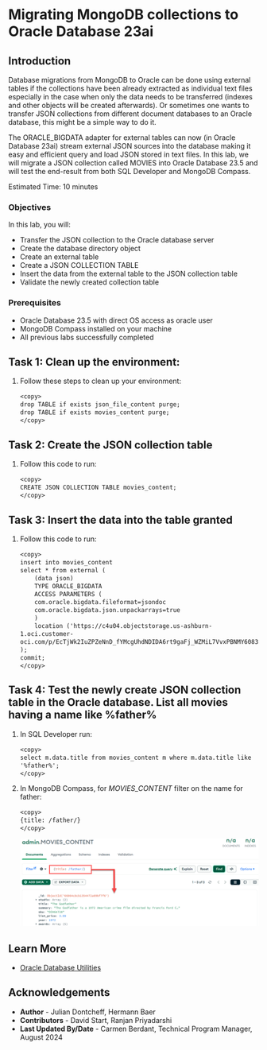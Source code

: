 # Migrating MongoDB collections to Oracle Database 23ai

## Introduction

Database migrations from MongoDB to Oracle can be done using external tables if the collections have been already extracted as individual text files especially in the case when only the data needs to be transferred (indexes and other objects will be created afterwards). Or sometimes one wants to transfer JSON collections from different document databases to an Oracle database, this might be a simple way to do it.

The ORACLE_BIGDATA adapter for external tables can now (in Oracle Database 23ai) stream external JSON sources into the database making it easy and efficient query and load JSON stored in text files. In this lab, we will migrate a JSON collection called MOVIES into Oracle Database 23.5 and will test the end-result from both SQL Developer and MongoDB Compass.


Estimated Time: 10 minutes


### Objectives

In this lab, you will:

- Transfer the JSON collection to the Oracle database server
- Create the database directory object
- Create an external table
- Create a JSON COLLECTION TABLE
- Insert the data from the external table to the JSON collection table
- Validate the newly created collection table


### Prerequisites

- Oracle Database 23.5 with direct OS access as oracle user
- MongoDB Compass installed on your machine
- All previous labs successfully completed


## Task 1: Clean up the environment:

1. Follow these steps to clean up your environment:

    ```
    <copy>
    drop TABLE if exists json_file_content purge;
    drop TABLE if exists movies_content purge;
    </copy>
    ```

## Task 2: Create the JSON collection table

1. Follow this code to run:

    ```
    <copy>
    CREATE JSON COLLECTION TABLE movies_content;
    </copy>
    ```

## Task 3: Insert the data into the table granted

1. Follow this code to run:

    ```
    <copy>
    insert into movies_content
    select * from external (
        (data json)
        TYPE ORACLE_BIGDATA
        ACCESS PARAMETERS (
        com.oracle.bigdata.fileformat=jsondoc
        com.oracle.bigdata.json.unpackarrays=true
        )
        location ('https://c4u04.objectstorage.us-ashburn-1.oci.customer-oci.com/p/EcTjWk2IuZPZeNnD_fYMcgUhdNDIDA6rt9gaFj_WZMiL7VvxPBNMY60837hu5hga/n/c4u04/b/livelabsfiles/o/labfiles/movies.json')
    );
    commit;
    </copy>
    ```

## Task 4: Test the newly create JSON collection table in the Oracle database. List all movies having a name like %father%


1. In SQL Developer run:
    ```
    <copy>
    select m.data.title from movies_content m where m.data.title like '%father%';
    </copy>

    ```

2. In MongoDB Compass, for _MOVIES\_CONTENT_ filter on the name for father:

    ```
    <copy>
    {title: /father/}
    </copy>
    ```
    ![Filter by name](images/filter_by_name.png)

## Learn More

* [Oracle Database Utilities ](https://docs.oracle.com/en/database/oracle/oracle-database/23/sutil/oracle-bigdata-access-driver.html#GUID-6D3221AD-9674-4BC0-B622-809A1F6569F9)

## Acknowledgements

* **Author** - Julian Dontcheff, Hermann Baer
* **Contributors** -  David Start, Ranjan Priyadarshi
* **Last Updated By/Date** - Carmen Berdant, Technical Program Manager, August 2024